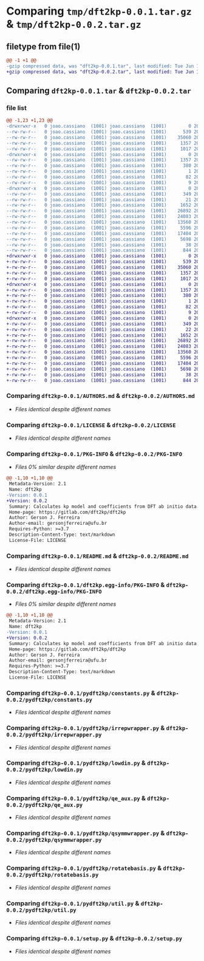 # Comparing `tmp/dft2kp-0.0.1.tar.gz` & `tmp/dft2kp-0.0.2.tar.gz`

## filetype from file(1)

```diff
@@ -1 +1 @@
-gzip compressed data, was "dft2kp-0.0.1.tar", last modified: Tue Jun 13 19:59:59 2023, max compression
+gzip compressed data, was "dft2kp-0.0.2.tar", last modified: Tue Jun 13 21:34:00 2023, max compression
```

## Comparing `dft2kp-0.0.1.tar` & `dft2kp-0.0.2.tar`

### file list

```diff
@@ -1,23 +1,23 @@
-drwxrwxr-x   0 joao.cassiano  (1001) joao.cassiano  (1001)        0 2023-06-13 19:59:59.931478 dft2kp-0.0.1/
--rw-rw-r--   0 joao.cassiano  (1001) joao.cassiano  (1001)      539 2023-06-13 19:42:05.000000 dft2kp-0.0.1/AUTHORS.md
--rw-rw-r--   0 joao.cassiano  (1001) joao.cassiano  (1001)    35060 2023-06-13 19:42:08.000000 dft2kp-0.0.1/LICENSE
--rw-rw-r--   0 joao.cassiano  (1001) joao.cassiano  (1001)     1357 2023-06-13 19:59:59.931478 dft2kp-0.0.1/PKG-INFO
--rw-rw-r--   0 joao.cassiano  (1001) joao.cassiano  (1001)     1017 2023-06-13 19:42:08.000000 dft2kp-0.0.1/README.md
-drwxrwxr-x   0 joao.cassiano  (1001) joao.cassiano  (1001)        0 2023-06-13 19:59:59.931478 dft2kp-0.0.1/dft2kp.egg-info/
--rw-rw-r--   0 joao.cassiano  (1001) joao.cassiano  (1001)     1357 2023-06-13 19:59:59.000000 dft2kp-0.0.1/dft2kp.egg-info/PKG-INFO
--rw-rw-r--   0 joao.cassiano  (1001) joao.cassiano  (1001)      380 2023-06-13 19:59:59.000000 dft2kp-0.0.1/dft2kp.egg-info/SOURCES.txt
--rw-rw-r--   0 joao.cassiano  (1001) joao.cassiano  (1001)        1 2023-06-13 19:59:59.000000 dft2kp-0.0.1/dft2kp.egg-info/dependency_links.txt
--rw-rw-r--   0 joao.cassiano  (1001) joao.cassiano  (1001)       82 2023-06-13 19:59:59.000000 dft2kp-0.0.1/dft2kp.egg-info/requires.txt
--rw-rw-r--   0 joao.cassiano  (1001) joao.cassiano  (1001)        9 2023-06-13 19:59:59.000000 dft2kp-0.0.1/dft2kp.egg-info/top_level.txt
-drwxrwxr-x   0 joao.cassiano  (1001) joao.cassiano  (1001)        0 2023-06-13 19:59:59.931478 dft2kp-0.0.1/pydft2kp/
--rw-rw-r--   0 joao.cassiano  (1001) joao.cassiano  (1001)      349 2023-06-13 19:42:08.000000 dft2kp-0.0.1/pydft2kp/__init__.py
--rw-rw-r--   0 joao.cassiano  (1001) joao.cassiano  (1001)       21 2023-06-13 19:42:08.000000 dft2kp-0.0.1/pydft2kp/__version.py
--rw-rw-r--   0 joao.cassiano  (1001) joao.cassiano  (1001)     1652 2023-06-13 19:42:08.000000 dft2kp-0.0.1/pydft2kp/constants.py
--rw-rw-r--   0 joao.cassiano  (1001) joao.cassiano  (1001)    26892 2023-06-13 19:42:08.000000 dft2kp-0.0.1/pydft2kp/irrepwrapper.py
--rw-rw-r--   0 joao.cassiano  (1001) joao.cassiano  (1001)    24083 2023-06-13 19:42:08.000000 dft2kp-0.0.1/pydft2kp/lowdin.py
--rw-rw-r--   0 joao.cassiano  (1001) joao.cassiano  (1001)    13560 2023-06-13 19:42:08.000000 dft2kp-0.0.1/pydft2kp/qe_aux.py
--rw-rw-r--   0 joao.cassiano  (1001) joao.cassiano  (1001)     5596 2023-06-13 19:42:08.000000 dft2kp-0.0.1/pydft2kp/qsymmwrapper.py
--rw-rw-r--   0 joao.cassiano  (1001) joao.cassiano  (1001)    17404 2023-06-13 19:42:08.000000 dft2kp-0.0.1/pydft2kp/rotatebasis.py
--rw-rw-r--   0 joao.cassiano  (1001) joao.cassiano  (1001)     5698 2023-06-13 19:42:08.000000 dft2kp-0.0.1/pydft2kp/util.py
--rw-rw-r--   0 joao.cassiano  (1001) joao.cassiano  (1001)       38 2023-06-13 19:59:59.931478 dft2kp-0.0.1/setup.cfg
--rw-rw-r--   0 joao.cassiano  (1001) joao.cassiano  (1001)      844 2023-06-13 19:48:50.000000 dft2kp-0.0.1/setup.py
+drwxrwxr-x   0 joao.cassiano  (1001) joao.cassiano  (1001)        0 2023-06-13 21:34:00.762756 dft2kp-0.0.2/
+-rw-rw-r--   0 joao.cassiano  (1001) joao.cassiano  (1001)      539 2023-06-13 19:42:05.000000 dft2kp-0.0.2/AUTHORS.md
+-rw-rw-r--   0 joao.cassiano  (1001) joao.cassiano  (1001)    35060 2023-06-13 19:42:08.000000 dft2kp-0.0.2/LICENSE
+-rw-rw-r--   0 joao.cassiano  (1001) joao.cassiano  (1001)     1357 2023-06-13 21:34:00.762756 dft2kp-0.0.2/PKG-INFO
+-rw-rw-r--   0 joao.cassiano  (1001) joao.cassiano  (1001)     1017 2023-06-13 19:42:08.000000 dft2kp-0.0.2/README.md
+drwxrwxr-x   0 joao.cassiano  (1001) joao.cassiano  (1001)        0 2023-06-13 21:34:00.762756 dft2kp-0.0.2/dft2kp.egg-info/
+-rw-rw-r--   0 joao.cassiano  (1001) joao.cassiano  (1001)     1357 2023-06-13 21:34:00.000000 dft2kp-0.0.2/dft2kp.egg-info/PKG-INFO
+-rw-rw-r--   0 joao.cassiano  (1001) joao.cassiano  (1001)      380 2023-06-13 21:34:00.000000 dft2kp-0.0.2/dft2kp.egg-info/SOURCES.txt
+-rw-rw-r--   0 joao.cassiano  (1001) joao.cassiano  (1001)        1 2023-06-13 21:34:00.000000 dft2kp-0.0.2/dft2kp.egg-info/dependency_links.txt
+-rw-rw-r--   0 joao.cassiano  (1001) joao.cassiano  (1001)       82 2023-06-13 21:34:00.000000 dft2kp-0.0.2/dft2kp.egg-info/requires.txt
+-rw-rw-r--   0 joao.cassiano  (1001) joao.cassiano  (1001)        9 2023-06-13 21:34:00.000000 dft2kp-0.0.2/dft2kp.egg-info/top_level.txt
+drwxrwxr-x   0 joao.cassiano  (1001) joao.cassiano  (1001)        0 2023-06-13 21:34:00.762756 dft2kp-0.0.2/pydft2kp/
+-rw-rw-r--   0 joao.cassiano  (1001) joao.cassiano  (1001)      349 2023-06-13 19:42:08.000000 dft2kp-0.0.2/pydft2kp/__init__.py
+-rw-rw-r--   0 joao.cassiano  (1001) joao.cassiano  (1001)       22 2023-06-13 21:33:30.000000 dft2kp-0.0.2/pydft2kp/__version.py
+-rw-rw-r--   0 joao.cassiano  (1001) joao.cassiano  (1001)     1652 2023-06-13 19:42:08.000000 dft2kp-0.0.2/pydft2kp/constants.py
+-rw-rw-r--   0 joao.cassiano  (1001) joao.cassiano  (1001)    26892 2023-06-13 19:42:08.000000 dft2kp-0.0.2/pydft2kp/irrepwrapper.py
+-rw-rw-r--   0 joao.cassiano  (1001) joao.cassiano  (1001)    24083 2023-06-13 19:42:08.000000 dft2kp-0.0.2/pydft2kp/lowdin.py
+-rw-rw-r--   0 joao.cassiano  (1001) joao.cassiano  (1001)    13560 2023-06-13 19:42:08.000000 dft2kp-0.0.2/pydft2kp/qe_aux.py
+-rw-rw-r--   0 joao.cassiano  (1001) joao.cassiano  (1001)     5596 2023-06-13 19:42:08.000000 dft2kp-0.0.2/pydft2kp/qsymmwrapper.py
+-rw-rw-r--   0 joao.cassiano  (1001) joao.cassiano  (1001)    17404 2023-06-13 19:42:08.000000 dft2kp-0.0.2/pydft2kp/rotatebasis.py
+-rw-rw-r--   0 joao.cassiano  (1001) joao.cassiano  (1001)     5698 2023-06-13 19:42:08.000000 dft2kp-0.0.2/pydft2kp/util.py
+-rw-rw-r--   0 joao.cassiano  (1001) joao.cassiano  (1001)       38 2023-06-13 21:34:00.762756 dft2kp-0.0.2/setup.cfg
+-rw-rw-r--   0 joao.cassiano  (1001) joao.cassiano  (1001)      844 2023-06-13 19:48:50.000000 dft2kp-0.0.2/setup.py
```

### Comparing `dft2kp-0.0.1/AUTHORS.md` & `dft2kp-0.0.2/AUTHORS.md`

 * *Files identical despite different names*

### Comparing `dft2kp-0.0.1/LICENSE` & `dft2kp-0.0.2/LICENSE`

 * *Files identical despite different names*

### Comparing `dft2kp-0.0.1/PKG-INFO` & `dft2kp-0.0.2/PKG-INFO`

 * *Files 0% similar despite different names*

```diff
@@ -1,10 +1,10 @@
 Metadata-Version: 2.1
 Name: dft2kp
-Version: 0.0.1
+Version: 0.0.2
 Summary: Calculates kp model and coefficients from DFT ab initio data.
 Home-page: https://gitlab.com/dft2kp/dft2kp
 Author: Gerson J. Ferreira
 Author-email: gersonjferreira@ufu.br
 Requires-Python: >=3.7
 Description-Content-Type: text/markdown
 License-File: LICENSE
```

### Comparing `dft2kp-0.0.1/README.md` & `dft2kp-0.0.2/README.md`

 * *Files identical despite different names*

### Comparing `dft2kp-0.0.1/dft2kp.egg-info/PKG-INFO` & `dft2kp-0.0.2/dft2kp.egg-info/PKG-INFO`

 * *Files 0% similar despite different names*

```diff
@@ -1,10 +1,10 @@
 Metadata-Version: 2.1
 Name: dft2kp
-Version: 0.0.1
+Version: 0.0.2
 Summary: Calculates kp model and coefficients from DFT ab initio data.
 Home-page: https://gitlab.com/dft2kp/dft2kp
 Author: Gerson J. Ferreira
 Author-email: gersonjferreira@ufu.br
 Requires-Python: >=3.7
 Description-Content-Type: text/markdown
 License-File: LICENSE
```

### Comparing `dft2kp-0.0.1/pydft2kp/constants.py` & `dft2kp-0.0.2/pydft2kp/constants.py`

 * *Files identical despite different names*

### Comparing `dft2kp-0.0.1/pydft2kp/irrepwrapper.py` & `dft2kp-0.0.2/pydft2kp/irrepwrapper.py`

 * *Files identical despite different names*

### Comparing `dft2kp-0.0.1/pydft2kp/lowdin.py` & `dft2kp-0.0.2/pydft2kp/lowdin.py`

 * *Files identical despite different names*

### Comparing `dft2kp-0.0.1/pydft2kp/qe_aux.py` & `dft2kp-0.0.2/pydft2kp/qe_aux.py`

 * *Files identical despite different names*

### Comparing `dft2kp-0.0.1/pydft2kp/qsymmwrapper.py` & `dft2kp-0.0.2/pydft2kp/qsymmwrapper.py`

 * *Files identical despite different names*

### Comparing `dft2kp-0.0.1/pydft2kp/rotatebasis.py` & `dft2kp-0.0.2/pydft2kp/rotatebasis.py`

 * *Files identical despite different names*

### Comparing `dft2kp-0.0.1/pydft2kp/util.py` & `dft2kp-0.0.2/pydft2kp/util.py`

 * *Files identical despite different names*

### Comparing `dft2kp-0.0.1/setup.py` & `dft2kp-0.0.2/setup.py`

 * *Files identical despite different names*

